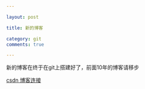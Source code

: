 ```yaml
---

layout: post

title: 新的博客

category: git
comments: true

---
```



新的博客在终于在git上搭建好了，前面10年的博客请移步


[csdn 博客连接][1]


  [1]: http://blog.csdn.net/senophen/